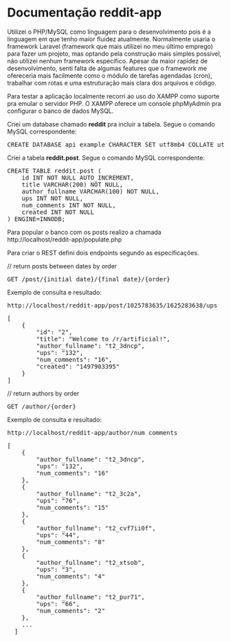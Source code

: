 # Documentação reddit-app

Utilizei o PHP/MySQL como linguagem para o desenvolvimento pois é a linguagem em que tenho maior fluidez atualmente. Normalmente usaria o framework Laravel (framework que mais utilizei no meu último emprego) para fazer um projeto, mas optando pela construção mais simples possível, não utilizei nenhum framework específico. Apesar da maior rapidez de desenvolvimento, senti falta de algumas features que o framework me ofereceria mais facilmente como o módulo de tarefas agendadas (cron), trabalhar com rotas e uma estruturação mais clara dos arquivos e código.

Para testar a aplicação localmente recorri ao uso do XAMPP como suporte pra emular o servidor PHP.
O XAMPP oferece um console phpMyAdmin pra configurar o banco de dados MySQL. 

Criei um database chamado <b>reddit</b> pra incluir a tabela. Segue o comando MySQL correspondente: 
<pre>CREATE DATABASE api_example CHARACTER SET utf8mb4 COLLATE utf8mb4_unicode_ci;</pre>

Criei a tabela <b>reddit.post</b>. Segue o comando MySQL correspondente: 
<pre>CREATE TABLE reddit.post (
    id INT NOT NULL AUTO_INCREMENT,
    title VARCHAR(200) NOT NULL,
    author_fullname VARCHAR(100) NOT NULL,
    ups INT NOT NULL,
    num_comments INT NOT NULL,
    created INT NOT NULL
) ENGINE=INNODB;
</pre>

Para popular o banco com os posts realizo a chamada http://localhost/reddit-app/populate.php

Para criar o REST defini dois endpoints segundo as especificações.

// return posts between dates by order
<pre>GET /post/{initial_date}/{final_date}/{order}</pre>

Exemplo de consulta e resultado:
<pre>
http://localhost/reddit-app/post/1025783635/1625283638/ups
</pre>
<pre>
[
    {
        "id": "2",
        "title": "Welcome to /r/artificial!",
        "author_fullname": "t2_3dncp",
        "ups": "132",
        "num_comments": "16",
        "created": "1497903395"
    }
]
</pre>

// return authors by order
<pre>GET /author/{order}</pre>

Exemplo de consulta e resultado:
<pre>
http://localhost/reddit-app/author/num_comments
</pre>
<pre>
[
    {
        "author_fullname": "t2_3dncp",
        "ups": "132",
        "num_comments": "16"
    },
    {
        "author_fullname": "t2_3c2a",
        "ups": "76",
        "num_comments": "15"
    },
    {
        "author_fullname": "t2_cvf7ii0f",
        "ups": "44",
        "num_comments": "8"
    },
    {
        "author_fullname": "t2_xtsob",
        "ups": "3",
        "num_comments": "4"
    },
    {
        "author_fullname": "t2_pur71",
        "ups": "66",
        "num_comments": "2"
    },
    ...
  ]
</pre>

